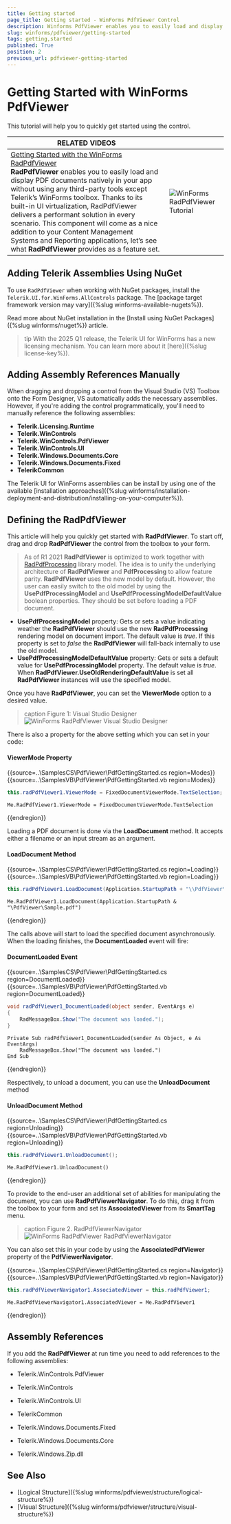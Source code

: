 ```yaml
---
title: Getting started
page_title: Getting started - WinForms PdfViewer Control
description: Winforms PdfViewer enables you to easily load and display PDF documents natively in your app without using any third-party tools except Telerik’s WinForms toolbox.
slug: winforms/pdfviewer/getting-started
tags: getting,started
published: True
position: 2
previous_url: pdfviewer-getting-started
---
```


# Getting Started with WinForms PdfViewer

This tutorial will help you to quickly get started using the control.

| RELATED VIDEOS |  |
| ------ | ------ |
|[Getting Started with the WinForms RadPdfViewer](http://tv.telerik.com/watch/radcontrols-for-winforms/getting-started-with-the-winforms-radpdfviewer)<br>__RadPdfViewer__ enables you to easily load and display PDF documents natively in your app without using any third-party tools except Telerik’s WinForms toolbox. Thanks to its built-in UI virtualization, RadPdfViewer delivers a performant solution in every scenario. This component will come as a nice addition to your Content Management Systems and Reporting applications, let’s see what __RadPdfViewer__ provides as a feature set.|![WinForms RadPdfViewer Tutorial](images/pdfviewer-getting-started003.png)|

## Adding Telerik Assemblies Using NuGet

To use `RadPdfViewer` when working with NuGet packages, install the `Telerik.UI.for.WinForms.AllControls` package. The [package target framework version may vary]({%slug winforms-available-nugets%}).

Read more about NuGet installation in the [Install using NuGet Packages]({%slug winforms/nuget%}) article.

>tip With the 2025 Q1 release, the Telerik UI for WinForms has a new licensing mechanism. You can learn more about it [here]({%slug license-key%}).

## Adding Assembly References Manually

When dragging and dropping a control from the Visual Studio (VS) Toolbox onto the Form Designer, VS automatically adds the necessary assemblies. However, if you're adding the control programmatically, you'll need to manually reference the following assemblies:

* __Telerik.Licensing.Runtime__
* __Telerik.WinControls__
* __Telerik.WinControls.PdfViewer__
* __Telerik.WinControls.UI__
* __Telerik.Windows.Documents.Core__
* __Telerik.Windows.Documents.Fixed__
* __TelerikCommon__

The Telerik UI for WinForms assemblies can be install by using one of the available [installation approaches]({%slug winforms/installation-deployment-and-distribution/installing-on-your-computer%}). 

## Defining the RadPdfViewer

This article will help you quickly get started with __RadPdfViewer__. To start off, drag and drop __RadPdfViewer__ the control from the toolbox to your form. 

> As of R1 2021 __RadPdfViewer__ is optimized to work together with [RadPdfProcessing](https://docs.telerik.com/devtools/document-processing/libraries/radpdfprocessing/overview) library model. The idea is to unify the underlying architecture of __RadPdfViewer__ and __PdfProcessing__ to allow feature parity. __RadPdfViewer__ uses the new model by default. However, the user can easily switch to the old model by using the __UsePdfProcessingModel__ and __UsePdfProcessingModelDefaultValue__  boolean properties. They should be set before loading a PDF document.
* __UsePdfProcessingModel__ property: Gets or sets a value indicating weather the __RadPdfViewer__ should use the new __RadPdfProcessing__ rendering model on document import. The default value is _true_. If this property is set to _false_ the __RadPdfViewer__ will fall-back internally to use the old model.
* __UsePdfProcessingModelDefaultValue__ property: Gets or sets a default value for __UsePdfProcessingModel__ property. The default value is _true_. When __RadPdfViewer.UseOldRenderingDefaultValue__ is set all __RadPdfViewer__ instances will use the specified model.

Once you have __RadPdfViewer__, you can set the __ViewerMode__ option to a desired value.

>caption Figure 1: Visual Studio Designer
![WinForms RadPdfViewer Visual Studio Designer](images/pdfviewer-getting-started001.png)

There is also a property for the above setting which you can set in your code:

#### ViewerMode Property

{{source=..\SamplesCS\PdfViewer\PdfGettingStarted.cs region=Modes}} 
{{source=..\SamplesVB\PdfViewer\PdfGettingStarted.vb region=Modes}} 

````C#
this.radPdfViewer1.ViewerMode = FixedDocumentViewerMode.TextSelection;

````
````VB.NET
Me.RadPdfViewer1.ViewerMode = FixedDocumentViewerMode.TextSelection

````

{{endregion}}

Loading a PDF document is done via the __LoadDocument__ method. It accepts either a filename or an input stream as an argument.

#### LoadDocument Method

{{source=..\SamplesCS\PdfViewer\PdfGettingStarted.cs region=Loading}} 
{{source=..\SamplesVB\PdfViewer\PdfGettingStarted.vb region=Loading}} 

````C#
this.radPdfViewer1.LoadDocument(Application.StartupPath + "\\PdfViewer\\Sample.pdf");

````
````VB.NET
Me.RadPdfViewer1.LoadDocument(Application.StartupPath & "\PdfViewer\Sample.pdf")

````

{{endregion}}

The calls above will start to load the specified document asynchronously. When the loading finishes, the __DocumentLoaded__ event will fire:

#### DocumentLoaded Event

{{source=..\SamplesCS\PdfViewer\PdfGettingStarted.cs region=DocumentLoaded}} 
{{source=..\SamplesVB\PdfViewer\PdfGettingStarted.vb region=DocumentLoaded}} 

````C#
void radPdfViewer1_DocumentLoaded(object sender, EventArgs e)
{
    RadMessageBox.Show("The document was loaded.");
}

````
````VB.NET
Private Sub radPdfViewer1_DocumentLoaded(sender As Object, e As EventArgs)
    RadMessageBox.Show("The document was loaded.")
End Sub

````

{{endregion}}

Respectively, to unload a document, you can use the __UnloadDocument__ method 

#### UnloadDocument Method 

{{source=..\SamplesCS\PdfViewer\PdfGettingStarted.cs region=Unloading}} 
{{source=..\SamplesVB\PdfViewer\PdfGettingStarted.vb region=Unloading}} 

````C#
this.radPdfViewer1.UnloadDocument();

````
````VB.NET
Me.RadPdfViewer1.UnloadDocument()

````

{{endregion}}

To provide to the end-user an additional set of abilities for manipulating the document, you can use __RadPdfViewerNavigator__. To do this, drag it from the toolbox to your form and set its __AssociatedViewer__ from its __SmartTag__ menu. 

>caption Figure 2. RadPdfViewerNavigator
![WinForms RadPdfViewer RadPdfViewerNavigator](images/pdfviewer-getting-started002.png)

You can also set this in your code by using the __AssociatedPdfViewer__ property of the __PdfViewerNavigator__.

{{source=..\SamplesCS\PdfViewer\PdfGettingStarted.cs region=Navigator}} 
{{source=..\SamplesVB\PdfViewer\PdfGettingStarted.vb region=Navigator}} 

````C#
this.radPdfViewerNavigator1.AssociatedViewer = this.radPdfViewer1;

````
````VB.NET
Me.RadPdfViewerNavigator1.AssociatedViewer = Me.RadPdfViewer1

````

{{endregion}}

## Assembly References

If you add the __RadPdfViewer__ at run time you need to add references to the following assemblies:

* Telerik.WinControls.PdfViewer

* Telerik.WinControls

* Telerik.WinControls.UI

* TelerikCommon

* Telerik.Windows.Documents.Fixed

* Telerik.Windows.Documents.Core

* Telerik.Windows.Zip.dll

## See Also

* [Logical Structure]({%slug winforms/pdfviewer/structure/logical-structure%})
* [Visual Structure]({%slug winforms/pdfviewer/structure/visual-structure%})

